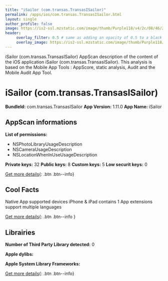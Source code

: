 ```yaml
---
title: "iSailor (com.transas.TransasISailor)"
permalink: /apps/ios/com.transas.TransasISailor.html
layout: single
author_profile: false
image: https://is2-ssl.mzstatic.com/image/thumb/Purple118/v4/2c/08/46/2c0846b4-2cc5-7f57-841d-4efceefb2589/AppIcon-iSailor-0-1x_U007emarketing-0-0-GLES2_U002c0-512MB-sRGB-0-0-0-85-220-0-0-0-7.png/512x512bb.jpg
header: 
     overlay_filter: 0.5 # same as adding an opacity of 0.5 to a black background
     overlay_image: https://is2-ssl.mzstatic.com/image/thumb/Purple118/v4/2c/08/46/2c0846b4-2cc5-7f57-841d-4efceefb2589/AppIcon-iSailor-0-1x_U007emarketing-0-0-GLES2_U002c0-512MB-sRGB-0-0-0-85-220-0-0-0-7.png/512x512bb.jpg
---
```

iSailor (com.transas.TransasISailor) AppScan description of the content of the iOS application iSailor (com.transas.TransasISailor). This analysis is based on the Mobile App Tools : AppScore, static analysis, Audit and the Mobile Audit App Tool.

# iSailor (com.transas.TransasISailor)

**BundleId:** com.transas.TransasISailor
**App Version:** 1.11.0
**App Name:** iSailor


## AppScan informations 

**List of permissions:** 
- NSPhotoLibraryUsageDescription
- NSCameraUsageDescription
- NSLocationWhenInUseUsageDescription
  
  
**Private keys:** 32
**Public keys:** 8
**Custom keys:** 5
**Low securit keys:** 0
  
[Get more details](/pricing.html){: .btn .btn--info}

## Cool Facts

Native App
supported devices iPhone & iPad
contains 1 App extensions
support multiple languages
  
[Get more details](/pricing.html){: .btn .btn--info }

## Librairies 
**Number of Third Party Library detected:** 0


**Apple dylibs:**


**Apple System Library Frameworks:**


  
[Get more details](/pricing.html){: .btn .btn--info}

